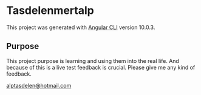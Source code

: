 # Tasdelenmertalp

This project was generated with [Angular CLI](https://github.com/angular/angular-cli) version 10.0.3.

## Purpose

This project purpose is learning and using them into the real life. And because of this is a live test feedback is crucial. Please give me any kind of feedback.

alptasdelen@hotmail.com